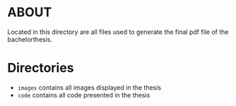# ABOUT

Located in this directory are all files used to generate the final pdf file of the bachelorthesis.

# Directories
- `images` contains all images displayed in the thesis
- `code` contains all code presented in the thesis